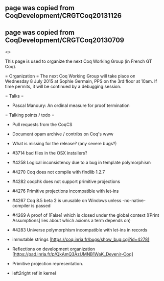 ## page was copied from CoqDevelopment/CRGTCoq20131126
## page was copied from CoqDevelopment/CRGTCoq20130709
<<TableOfContents>>

This page is used to organize the next Coq Working Group (in French GT Coq).

= Organization =
The next Coq Working Group will take place on Wednesday 8 July 2015 at Sophie Germain, PPS on the 3rd floor at 10am. If time permits, it will be continued by a debugging session.

= Talks =

 * Pascal Manoury: An ordinal measure for proof termination

= Talking points / todo =

 * Pull requests from the CoqCS
 * Document opam archive / contribs on Coq's www
 * What is missing for the release? (any severe bugs?)

  * #3714	bad files in the OSX installers?
  * #4258	Logical inconsistency due to a bug in template polymorphism
  * #4270	Coq does not compile with findlib 1.2.7
  * #4282	coqchk does not support primitive projections
  * #4276	Primitive projections incompatible with let-ins
  * #4267	Coq 8.5 beta 2 is unusable on Windows unless -no-native-compiler is passed
  * #4269	A proof of [False] which is closed under the global context ([Print Assumptions] lies about which axioms a term depends on)
  * #4283	Universe polymorphism incompatible with let-ins in records

 * immutable strings [https://coq.inria.fr/bugs/show_bug.cgi?id=4278]
 * Reflections on development organization [https://pad.inria.fr/p/QkAmQ3AzUMNB1WaK_Devenir-Coq]
 * Primitive projection representation.
 * left2right ref in kernel
